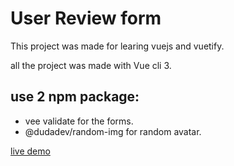 <h1>User Review form</h1>
<p>This project was made for learing vuejs and vuetify.</p>
<p>all the project was made with Vue cli 3.</p>

<h2>use 2 npm package:</h2>
<ul>
  <li>vee validate for the forms. </li>
  <li>@dudadev/random-img for random avatar.</li>
</ul>

<a href="https://maor44.github.io/userReview/" >live demo</a>

